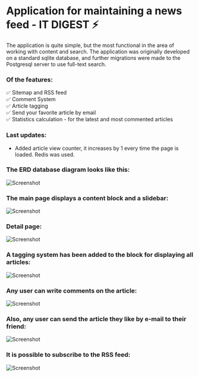 # Application for maintaining a news feed - IT DIGEST ⚡
The application is quite simple, but the most functional in the area of working with content and search.
The application was originally developed on a standard sqlite database, and further migrations were made to the Postgresql server to use full-text search.
### Of the features:
  :white_check_mark: Sitemap and RSS feed  
  :white_check_mark: Comment System  
  :white_check_mark: Article tagging  
  :white_check_mark: Send your favorite article by email  
  :white_check_mark: Statistics calculation - for the latest and most commented articles  

### Last updates:
* Added article view counter, it increases by 1 every time the page is loaded. Redis was used.

### The ERD database diagram looks like this:
![Screenshot](https://github.com/DmitryZZZZZZ/Profiles/blob/master/media/images/ERD_pages.png)
### The main page displays a content block and a slidebar:
![Screenshot](https://github.com/DmitryZZZZZZ/Profiles/blob/master/media/images/main_page.jpg)
### Detail page:
![Screenshot](https://github.com/DmitryZZZZZZ/Profiles/blob/master/media/images/detail_page.jpg)
### A tagging system has been added to the block for displaying all articles:
![Screenshot](https://github.com/DmitryZZZZZZ/Profiles/blob/master/media/images/tag_system.jpg)
### Any user can write comments on the article:
![Screenshot](https://github.com/DmitryZZZZZZ/Profiles/blob/master/media/images/comments.jpg)
### Also, any user can send the article they like by e-mail to their friend:
![Screenshot](https://github.com/DmitryZZZZZZ/Profiles/blob/master/media/images/email.jpg)
### It is possible to subscribe to the RSS feed:
![Screenshot](https://github.com/DmitryZZZZZZ/Profiles/blob/master/media/images/%D0%A1%D0%BD%D0%B8%D0%BC%D0%BE%D0%BA%2018.06.2023%20%D0%B2%C2%A013.37.jpeg)
